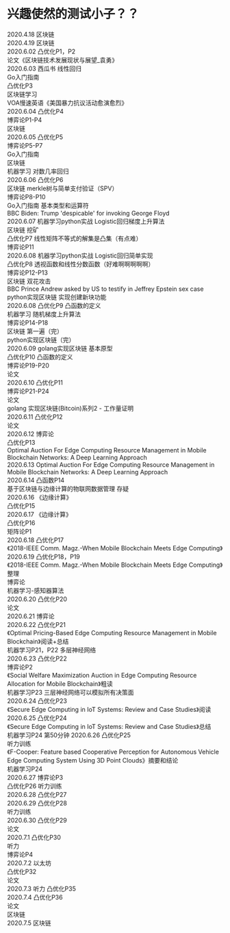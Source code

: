 # 兴趣使然的测试小子？？
2020.4.18   区块链  
2020.4.19   区块链  
2020.6.02   凸优化P1，P2  
            论文《区块链技术发展现状与展望_袁勇》  
2020.6.03   西瓜书 线性回归  
            Go入门指南  
            凸优化P3  
            区块链学习  
            VOA慢速英语《美国暴力抗议活动愈演愈烈》  
2020.6.04   凸优化P4  
            博弈论P1-P4  
            区块链  
2020.6.05   凸优化P5  
            博弈论P5-P7  
            Go入门指南  
            区块链  
            机器学习 对数几率回归  
2020.6.06   凸优化P6  
            区块链  merkle树与简单支付验证（SPV）  
            博弈论P8-P10  
            Go入门指南  基本类型和运算符  
            BBC Biden: Trump 'despicable' for invoking George Floyd  
2020.6.07   机器学习python实战  Logistic回归梯度上升算法  
            区块链 挖矿  
            凸优化P7 线性矩阵不等式的解集是凸集（有点难）  
            博弈论P11  
2020.6.08   机器学习python实战  Logistic回归简单实现  
            凸优化P8 透视函数和线性分数函数（好难啊啊啊啊啊）  
            博弈论P12-P13  
            区块链  双花攻击  
            BBC Prince Andrew asked by US to testify in Jeffrey Epstein sex case  
            python实现区块链    实现创建新块功能  
2020.6.08   凸优化P9    凸函数的定义  
            机器学习    随机梯度上升算法  
            博弈论P14-P18  
            区块链  第一遍（完）  
            python实现区块链（完）  
2020.6.09   golang实现区块链    基本原型  
            凸优化P10   凸函数的定义  
            博弈论P19-P20  
            论文  
2020.6.10   凸优化P11  
            博弈论P21-P24  
            论文  
            golang 实现区块链(Bitcoin)系列2 - 工作量证明  
2020.6.11   凸优化P12  
            论文  
2020.6.12   博弈论  
            凸优化P13  
            Optimal Auction For Edge Computing Resource Management in Mobile Blockchain Networks: A Deep Learning Approach  
2020.6.13   Optimal Auction For Edge Computing Resource Management in Mobile Blockchain Networks: A Deep Learning Approach  
2020.6.14   凸函数P14  
            基于区块链与边缘计算的物联网数据管理 存疑  
2020.6.16   《边缘计算》          
            凸优化P15  
2020.6.17   《边缘计算》       
            凸优化P16  
            矩阵论P1  
2020.6.18   凸优化P17  
            《2018-IEEE Comm. Magz.-When Mobile Blockchain Meets Edge Computing》  
2020.6.19   凸优化P18，P19  
            《2018-IEEE Comm. Magz.-When Mobile Blockchain Meets Edge Computing》整理  
            博弈论  
            机器学习-感知器算法  
2020.6.20   凸优化P20  
            论文  
2020.6.21   博弈论  
2020.6.22   凸优化P21  
            《Optimal Pricing-Based Edge Computing Resource Management in Mobile Blockchain》阅读+总结  
            机器学习P21，P22 多层神经网络    
2020.6.23   凸优化P22  
            博弈论P2  
            《Social Welfare Maximization Auction in Edge Computing Resource Allocation for Mobile Blockchain》粗读  
            机器学习P23 三层神经网络可以模拟所有决策面  
2020.6.24   凸优化P23  
            《Secure Edge Computing in IoT Systems: Review and Case Studies》阅读  
2020.6.25   凸优化P24  
            《Secure Edge Computing in IoT Systems: Review and Case Studies》总结    
            机器学习P24 第50分钟
2020.6.26   凸优化P25    
            听力训练  
            《F-Cooper: Feature based Cooperative Perception for Autonomous Vehicle Edge Computing System Using 3D Point Clouds》摘要和结论  
            机器学习P24  
2020.6.27   博弈论P3  
            凸优化P26 
            听力训练       
2020.6.28   凸优化P27     
2020.6.29   凸优化P28  
            听力训练  
2020.6.30   凸优化P29  
            论文  
2020.7.1    凸优化P30  
            听力  
            博弈论P4  
2020.7.2    以太坊  
            凸优化P32  
            论文  
2020.7.3    听力 
            凸优化P35  
2020.7.4    凸优化P36  
            论文  
            区块链  
2020.7.5    区块链  